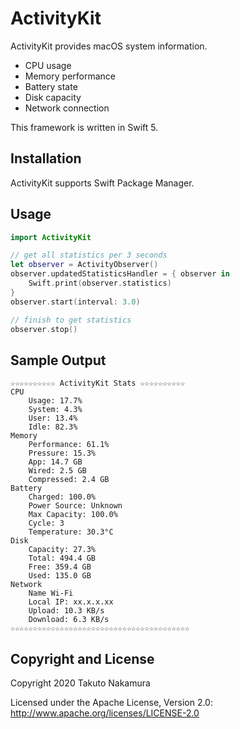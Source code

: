 # ActivityKit

ActivityKit provides macOS system information.

- CPU usage
- Memory performance
- Battery state
- Disk capacity
- Network connection

This framework is written in Swift 5.

## Installation

ActivityKit supports Swift Package Manager.

## Usage

```swift
import ActivityKit

// get all statistics per 3 seconds
let observer = ActivityObserver()
observer.updatedStatisticsHandler = { observer in
    Swift.print(observer.statistics)
}
observer.start(interval: 3.0)

// finish to get statistics
observer.stop()
```

## Sample Output

```console
☆☆☆☆☆☆☆☆☆☆ ActivityKit Stats ☆☆☆☆☆☆☆☆☆☆
CPU
    Usage: 17.7%
    System: 4.3%
    User: 13.4%
    Idle: 82.3%
Memory
    Performance: 61.1%
    Pressure: 15.3%
    App: 14.7 GB
    Wired: 2.5 GB
    Compressed: 2.4 GB
Battery
    Charged: 100.0%
    Power Source: Unknown
    Max Capacity: 100.0%
    Cycle: 3
    Temperature: 30.3°C
Disk
    Capacity: 27.3%
    Total: 494.4 GB
    Free: 359.4 GB
    Used: 135.0 GB
Network
    Name Wi-Fi
    Local IP: xx.x.x.xx
    Upload: 10.3 KB/s
    Download: 6.3 KB/s
☆☆☆☆☆☆☆☆☆☆☆☆☆☆☆☆☆☆☆☆☆☆☆☆☆☆☆☆☆☆☆☆☆☆☆☆☆☆☆☆
```

## Copyright and License

Copyright 2020 Takuto Nakamura

Licensed under the Apache License, Version 2.0: http://www.apache.org/licenses/LICENSE-2.0
